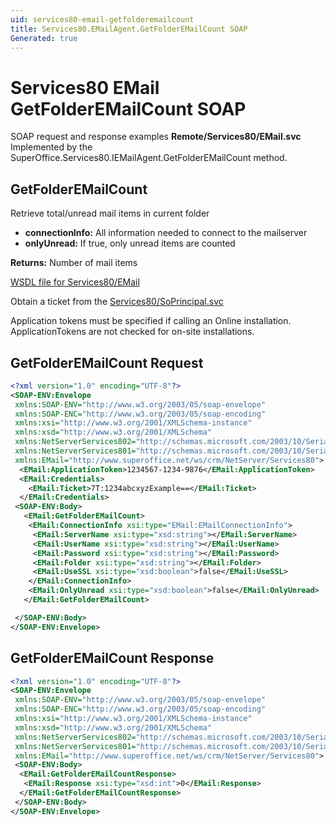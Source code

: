 ```yaml
---
uid: services80-email-getfolderemailcount
title: Services80.EMailAgent.GetFolderEMailCount SOAP
Generated: true
---
```


# Services80 EMail GetFolderEMailCount SOAP

SOAP request and response examples **Remote/Services80/EMail.svc**
Implemented by the <see cref="M:SuperOffice.Services80.IEMailAgent.GetFolderEMailCount">SuperOffice.Services80.IEMailAgent.GetFolderEMailCount</see> method.

## GetFolderEMailCount

Retrieve total/unread mail items in current folder

* **connectionInfo:** All information needed to connect to the mailserver
* **onlyUnread:** If true, only unread items are counted

**Returns:** Number of mail items


[WSDL file for Services80/EMail](../Services80-EMail.md)

Obtain a ticket from the [Services80/SoPrincipal.svc](../SoPrincipal/index.md)

Application tokens must be specified if calling an Online installation. ApplicationTokens are not checked for on-site installations.

## GetFolderEMailCount Request

```xml
<?xml version="1.0" encoding="UTF-8"?>
<SOAP-ENV:Envelope
 xmlns:SOAP-ENV="http://www.w3.org/2003/05/soap-envelope"
 xmlns:SOAP-ENC="http://www.w3.org/2003/05/soap-encoding"
 xmlns:xsi="http://www.w3.org/2001/XMLSchema-instance"
 xmlns:xsd="http://www.w3.org/2001/XMLSchema"
 xmlns:NetServerServices802="http://schemas.microsoft.com/2003/10/Serialization/Arrays"
 xmlns:NetServerServices801="http://schemas.microsoft.com/2003/10/Serialization/"
 xmlns:EMail="http://www.superoffice.net/ws/crm/NetServer/Services80">
  <EMail:ApplicationToken>1234567-1234-9876</EMail:ApplicationToken>
  <EMail:Credentials>
    <EMail:Ticket>7T:1234abcxyzExample==</EMail:Ticket>
  </EMail:Credentials>
 <SOAP-ENV:Body>
   <EMail:GetFolderEMailCount>
    <EMail:ConnectionInfo xsi:type="EMail:EMailConnectionInfo">
     <EMail:ServerName xsi:type="xsd:string"></EMail:ServerName>
     <EMail:UserName xsi:type="xsd:string"></EMail:UserName>
     <EMail:Password xsi:type="xsd:string"></EMail:Password>
     <EMail:Folder xsi:type="xsd:string"></EMail:Folder>
     <EMail:UseSSL xsi:type="xsd:boolean">false</EMail:UseSSL>
    </EMail:ConnectionInfo>
    <EMail:OnlyUnread xsi:type="xsd:boolean">false</EMail:OnlyUnread>
   </EMail:GetFolderEMailCount>

 </SOAP-ENV:Body>
</SOAP-ENV:Envelope>

```


## GetFolderEMailCount Response

```xml
<?xml version="1.0" encoding="UTF-8"?>
<SOAP-ENV:Envelope
 xmlns:SOAP-ENV="http://www.w3.org/2003/05/soap-envelope"
 xmlns:SOAP-ENC="http://www.w3.org/2003/05/soap-encoding"
 xmlns:xsi="http://www.w3.org/2001/XMLSchema-instance"
 xmlns:xsd="http://www.w3.org/2001/XMLSchema"
 xmlns:NetServerServices802="http://schemas.microsoft.com/2003/10/Serialization/Arrays"
 xmlns:NetServerServices801="http://schemas.microsoft.com/2003/10/Serialization/"
 xmlns:EMail="http://www.superoffice.net/ws/crm/NetServer/Services80">
 <SOAP-ENV:Body>
  <EMail:GetFolderEMailCountResponse>
   <EMail:Response xsi:type="xsd:int">0</EMail:Response>
  </EMail:GetFolderEMailCountResponse>
 </SOAP-ENV:Body>
</SOAP-ENV:Envelope>

```

